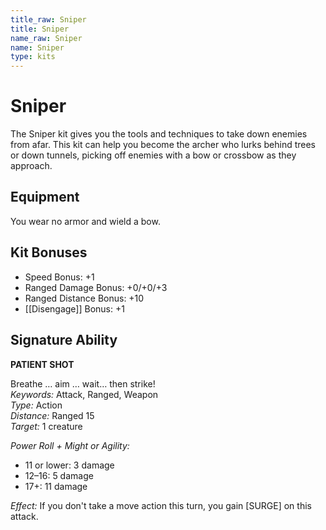 ```yaml
---
title_raw: Sniper
title: Sniper
name_raw: Sniper
name: Sniper
type: kits
---
```


# Sniper

The Sniper kit gives you the tools and techniques to take down enemies from afar. This kit can help you become the archer who lurks behind trees or down tunnels, picking off enemies with a bow or crossbow as they approach.

## Equipment

You wear no armor and wield a bow.

## Kit Bonuses

- Speed Bonus: +1
- Ranged Damage Bonus: +0/+0/+3
- Ranged Distance Bonus: +10
- [[Disengage]] Bonus: +1

## Signature Ability

**PATIENT SHOT**

Breathe … aim … wait… then strike!\
*Keywords:* Attack, Ranged, Weapon\
*Type:* Action\
*Distance:* Ranged 15\
*Target:* 1 creature

*Power Roll + Might or Agility:*

- 11 or lower: 3 damage
- 12–16: 5 damage
- 17+: 11 damage

*Effect:* If you don't take a move action this turn, you gain \[SURGE\] on this attack.
